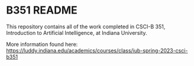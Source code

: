 # B351 README

This repository contains all of the work completed in CSCI-B 351, Introduction to Artificial Intelligence, at Indiana University.

More information found here:
https://luddy.indiana.edu/academics/courses/class/iub-spring-2023-csci-b351
